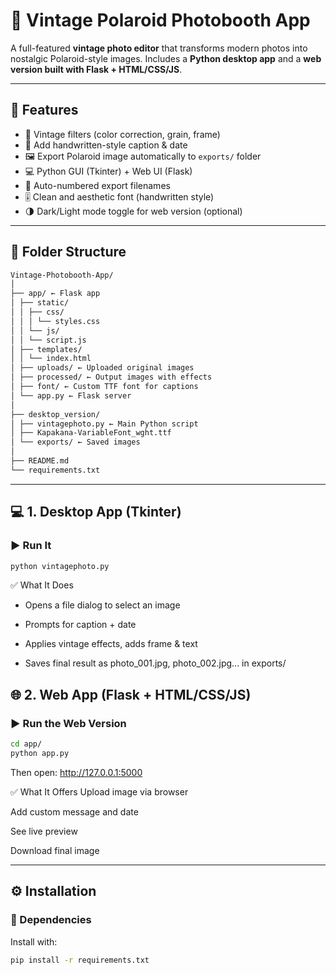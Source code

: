 # 📸 Vintage Polaroid Photobooth App

A full-featured **vintage photo editor** that transforms modern photos into nostalgic Polaroid-style images. Includes a **Python desktop app** and a **web version built with Flask + HTML/CSS/JS**.

---

## 🔀 Features

- 🎨 Vintage filters (color correction, grain, frame)
- 📝 Add handwritten-style caption & date
- 🖼️ Export Polaroid image automatically to `exports/` folder
- 💻 Python GUI (Tkinter) + Web UI (Flask)
- 🔢 Auto-numbered export filenames
- 🎚️ Clean and aesthetic font (handwritten style)
- 🌗 Dark/Light mode toggle for web version (optional)

---

## 📁 Folder Structure
```bash 
Vintage-Photobooth-App/
│
├── app/ ← Flask app
│ ├── static/
│ │ ├── css/
│ │ │ └── styles.css
│ │ └── js/
│ │ └── script.js
│ ├── templates/
│ │ └── index.html
│ ├── uploads/ ← Uploaded original images
│ ├── processed/ ← Output images with effects
│ ├── font/ ← Custom TTF font for captions
│ └── app.py ← Flask server
│
├── desktop_version/
│ ├── vintagephoto.py ← Main Python script
│ ├── Kapakana-VariableFont_wght.ttf
│ └── exports/ ← Saved images
│
├── README.md
└── requirements.txt
```
---

## 💻 1. Desktop App (Tkinter)

### ▶️ Run It

```bash
python vintagephoto.py
```

✅ What It Does
- Opens a file dialog to select an image

- Prompts for caption + date

- Applies vintage effects, adds frame & text

- Saves final result as photo_001.jpg, photo_002.jpg... in exports/

## 🌐 2. Web App (Flask + HTML/CSS/JS)
### ▶️ Run the Web Version

```bash
cd app/
python app.py
```
Then open:
http://127.0.0.1:5000

✅ What It Offers
Upload image via browser

Add custom message and date

See live preview

Download final image

---

## ⚙️ Installation
### 🧰 Dependencies
Install with:

```bash
pip install -r requirements.txt
```
